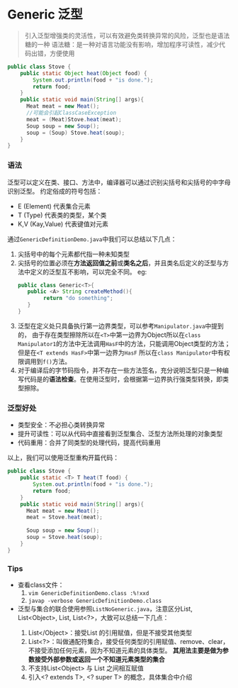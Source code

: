 # Generic 泛型
>引入泛型增强类的灵活性，可以有效避免类转换异常的风险，泛型也是语法糖的一种
>语法糖：是一种对语言功能没有影响，增加程序可读性，减少代码出错，方便使用

```java
public class Stove {
    public static Object heat(Object food) {
        System.out.println(food + "is done.");
        return food;
    }
    public static void main(String[] args){
      Meat meat = new Meat();
      //可能会引起ClassCaseException
      meat = (Meat)Stove.heat(meat);
      Soup soup = new Soup();
      soup = (Soup) Stove.heat(soup);
    }
}
```
### 语法
泛型可以定义在类、接口、方法中，编译器可以通过识别尖括号和尖括号的中字母识别泛型。
约定俗成的符号包括：
- E (Element) 代表集合元素
- T (Type)  代表类的类型，某个类
- K,V (Kay,Value) 代表键值对元素

通过`GenericDefinitionDemo.java`中我们可以总结以下几点：
1. 尖括号中的每个元素都代指一种未知类型
2. 尖括号的位置必须在**方法返回值之前**或**类名之后**，并且类名后定义的泛型与方法中定义的泛型互不影响，可以完全不同。
    eg:
    ```java
    public class Generic<T>{
       public <A> String createMethod(){
            return "do something";
       }
    }
    ```
3. 泛型在定义处只具备执行第一边界类型，可以参考`Manipulator.java`中提到的，
由于存在类型擦除所以在`<T>`中第一边界为Object所以在`class Manipulator1`的方法中无法调用`HasF`中的方法，只能调用Object类型的方法；
但是在`<T extends HasF>`中第一边界为`HasF` 所以在`class Manipulator`中有权限调用到`f()`方法。
4. 对于编译后的字节码指令，并不存在一些方法签名，充分说明泛型只是一种编写代码是的**语法检查**。在使用泛型时，会根据第一边界执行强类型转换，即类型擦除。

### 泛型好处
- 类型安全：不必担心类转换异常
- 提升可读性：可以从代码中直接看到泛型集合、泛型方法所处理的对象类型
- 代码重用：合并了同类型的处理代码，提高代码重用

以上，我们可以使用泛型重构开篇代码：
```java
public class Stove {
    public static <T> T heat(T food) {
        System.out.println(food + "is done.");
        return food;
    }
    public static void main(String[] args){
      Meat meat = new Meat();
      meat = Stove.heat(meat);
      
      Soup soup = new Soup();
      soup = Stove.heat(soup);
    }
}
```
### Tips
- 查看class文件：
    1. ```vim GenericDefinitionDemo.class :%!xxd```
    2. ```javap -verbose GenericDefinitionDemo.class```
- 泛型与集合的联合使用参照`ListNoGeneric.java`，注意区分List, List\<Object>, List<Integer>, List<?>，大致可以总结一下几点：
    1. List\</Object>：接受List 的引用赋值，但是不接受其他类型
    2. List\<?>：叫做通配符集合，接受任何类型的引用赋值、remove、clear，不接受添加任何元素，因为不知道元素的具体类型。
    **其用法主要是做为参数接受外部参数或返回一个不知道元素类型的集合**
    3. 不支持List\<Object> 与 List<Integer> 之间相互赋值
    4. 引入<? extends T>, <? super T> 的概念，具体集合中介绍
